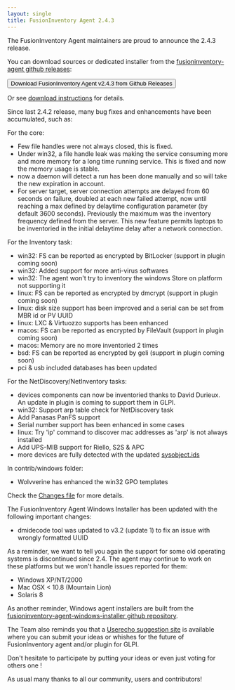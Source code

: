```yaml
---
layout: single
title: FusionInventory Agent 2.4.3
---
```


The FusionInventory Agent maintainers are proud to announce the 2.4.3 release.

You can download sources or dedicated installer from the [fusioninventory-agent github releases](https://github.com/fusioninventory/fusioninventory-agent/releases/tag/2.4.3):

<button class="button-save large" onclick="window.location.href='https://github.com/fusioninventory/fusioninventory-agent/releases/tag/2.4.3'">Download FusionInventory Agent v2.4.3 from Github Releases</button>

Or see [download instructions](https://forge.fusioninventory.org/documentation/%20FusionInventory_agent/%20%20%20Installation/windows/) for details.

Since last 2.4.2 release, many bug fixes and enhancements have been accumulated, such as:

For the core:
- Few file handles were not always closed, this is fixed.
- Under win32, a file handle leak was making the service consuming more and more
  memory for a long time running service. This is fixed and now the memory usage
  is stable.
- now a daemon will detect a run has been done manually and so will take the new
  expiration in account.
- For server target, server connection attempts are delayed from 60 seconds on failure,
  doubled at each new failed attempt, now until reaching a max defined by delaytime
  configuration parameter (by default 3600 seconds). Previously the maximum was
  the inventory frequency defined from the server. This new feature permits laptops
  to be inventoried in the initial delaytime delay after a network connection.

For the Inventory task:
- win32: FS can be reported as encrypted by BitLocker (support in plugin coming soon)
- win32: Added support for more anti-virus softwares
- win32: The agent won't try to inventory the windows Store on platform not supporting it
- linux: FS can be reported as encrypted by dmcrypt (support in plugin coming soon)
- linux: disk size support has been improved and a serial can be set from MBR id or PV UUID
- linux: LXC & Virtuozzo supports has been enhanced
- macos: FS can be reported as encrypted by FileVault (support in plugin coming soon)
- macos: Memory are no more inventoried 2 times
- bsd: FS can be reported as encrypted by geli (support in plugin coming soon)
- pci & usb included databases has been updated

For the NetDiscovery/NetInventory tasks:
- devices components can now be inventoried thanks to David Durieux. An update
  in plugin is coming to support them in GLPI.
- win32: Support arp table check for NetDiscovery task
- Add Panasas PanFS support
- Serial number support has been enhanced in some cases
- linux: Try 'ip' command to discover mac addresses as 'arp' is not always installed
- Add UPS-MIB support for Riello, S2S & APC
- more devices are fully detected with the updated [sysobject.ids](https://github.com/fusioninventory/sysobject.ids/tree/fia-2.4.3)

In contrib/windows folder:
- Wolvverine has enhanced the win32 GPO templates

Check the [Changes file](https://github.com/fusioninventory/fusioninventory-agent/blob/2.4.3/Changes) for more details.

The FusionInventory Agent Windows Installer has been updated with the following important changes:
- dmidecode tool was updated to v3.2 (update 1) to fix an issue with wrongly formatted UUID

As a reminder, we want to tell you again the support for some old operating systems is discontinued since 2.4. The agent may continue to work on these platforms but we won't handle issues reported for them:
- Windows XP/NT/2000
- Mac OSX < 10.8 (Mountain Lion)
- Solaris 8

As another reminder, Windows agent installers are built from the [fusioninventory-agent-windows-installer github repository](https://github.com/fusioninventory/fusioninventory-agent-windows-installer).

The Team also reminds you that a [Userecho suggestion site](http://fusioninventory.userecho.com/) is available where you can submit your ideas or whishes for the future of FusionInventory agent and/or plugin for GLPI.

Don't hesitate to participate by putting your ideas or even just voting for others one !

As usual many thanks to all our community, users and contributors!
